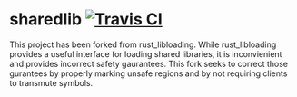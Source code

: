 # sharedlib [![Travis CI](https://travis-ci.org/Tyleo/sharedlib.svg?branch=master)](https://travis-ci.org/Tyleo/sharedlib)

This project has been forked from rust_libloading. While rust_libloading provides a useful interface for loading shared libraries, it is inconvienient and provides incorrect safety gaurantees. This fork seeks to correct those gurantees by properly marking unsafe regions and by not requiring clients to transmute symbols.
